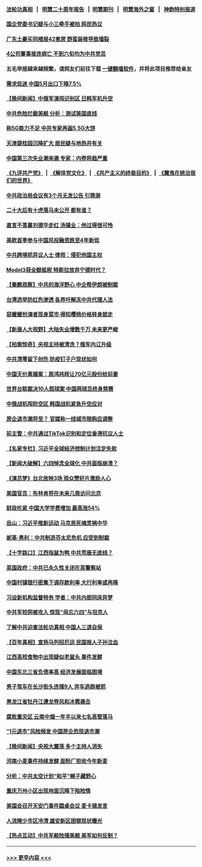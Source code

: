 #### [法轮功真相](https://github.com/gfw-breaker/truth/blob/master/README.md?t=0) &nbsp;&nbsp;|&nbsp;&nbsp; [明慧二十周年报告](https://github.com/gfw-breaker/mh-reports/blob/master/README.md?t=0) &nbsp;&nbsp;|&nbsp;&nbsp;[明慧期刊](https://github.com/gfw-breaker/mh-qikan) &nbsp;&nbsp;|&nbsp;&nbsp; [明慧海外之窗](https://github.com/gfw-breaker/mh-news/blob/master/README.md?t=0) &nbsp;&nbsp;|&nbsp;&nbsp; [神韵特别报道](https://github.com/gfw-breaker/mh-news/blob/master/shenyun.md?t=0)
#### [国企党委书记疑与小三牵手被拍 网民热议](../pages/nsc413/n14011615.md?t=06071843) 
#### [广东土豪买同楼层42套房 野蛮装修导致墙裂](../pages/nsc413/n14011548.md?t=06071843) 
#### [4公司董事接连病亡 不到六旬均为中共党员](../pages/nsc413/n14010706.md?t=06071843) 
#### 五毛举报越来越频繁，请网友们前往下载 [一键翻墙软件](https://github.com/gfw-breaker/ssr-accounts)，并将此项目推荐给亲友
#### [需求低迷 中国5月出口下降7.5%](../pages/nsc413/n14011567.md?t=06071843) 
#### [【晚间新闻】中俄军演闯识别区 日韩军机升空](../pages/nsc413/n14011561.md?t=06071843) 
#### [中共危险拦截美舰 分析：测试美国底线](../pages/nsc413/n14010646.md?t=06071843) 
#### [称5G能力不足 中共专家再画5.5G大饼](../pages/nsc413/n14011403.md?t=06071843) 
#### [天津碧桂园沉降扩大 居民疑与地热井有关](../pages/nsc413/n14011474.md?t=06071843) 
#### [中国第三次失业潮来袭 专家：内卷将趋严重](../pages/nsc413/n14011445.md?t=06071843) 
#### [《九评共产党》](https://github.com/begood0513/9ping.md/blob/master/README.md) &nbsp;|&nbsp; [《解体党文化》](../../../../jtdwh.md/blob/master/README.md)  &nbsp;|&nbsp; [《共产主义的终极目的》](../../../../gczydzjmd.md/blob/master/README.md) &nbsp;|&nbsp; [《魔鬼在统治我们的世界》](../../../../mgztzwmdsj.md/blob/master/README.md) 
#### [中共政治局会议有3个月无发公告 引猜测](../pages/nsc413/n14011472.md?t=06071843) 
#### [二十大后有十虎落马未公开 都有谁？](../pages/nsc413/n14011401.md?t=06071843) 
#### [直言不羡慕刘德华走红 汤镇业：他过得很可怜](../pages/nsc413/n14011303.md?t=06071843) 
#### [美欧首季参与中国风投融资跌至4年新低](../pages/nsc413/n14011291.md?t=06071843) 
#### [中共跨境抓异议人士 律师：侵犯他国主权](../pages/nsc413/n14011296.md?t=06071843) 
#### [Model3获全额抵税 特斯拉放弃宁德时代？](../pages/nsc413/n14011278.md?t=06071843) 
#### [【秦鹏观察】中共的海洋野心 中企帮伊朗被制裁](../pages/nsc413/n14011282.md?t=06071843) 
#### [台湾选举防红色渗透 各界吁解冻中共代理人法](../pages/nsc413/n14011142.md?t=06071843) 
#### [容嬷嬷扮演者现身菜市 得知樱桃价格转身就走](../pages/nsc413/n14011285.md?t=06071843) 
#### [【新唐人大视野】大陆失业增数千万 未来更严峻](../pages/nsc413/n14011270.md?t=06071843) 
#### [【拍案惊奇】央视主持被清洗？俄军内讧升级](../pages/nsc413/n14011239.md?t=06071843) 
#### [中共清零留下创伤 防疫钉子户现状如何](../pages/nsc413/n14011233.md?t=06071843) 
#### [中国天价离婚案：周鸿祎转让70亿元股份给前妻](../pages/nsc413/n14011256.md?t=06071843) 
#### [世界台联裁决10人假球案 中国两球员终身禁赛](../pages/nsc413/n14011243.md?t=06071843) 
#### [中俄战机闯防空区 韩国战机紧急升空应对](../pages/nsc413/n14011109.md?t=06071843) 
#### [房企退市潮将至？ 官媒称一线城市限购应调整](../pages/nsc413/n14010607.md?t=06071843) 
#### [前主管：中共通过TikTok识别和定位香港抗议人士](../pages/nsc413/n14011241.md?t=06071843) 
#### [【名家专栏】习近平全球经济控制计划注定失败](../pages/nsc413/n14011053.md?t=06071843) 
#### [【新闻大破解】六四悼念全球化 中共面临崩溃？](../pages/nsc413/n14011236.md?t=06071843) 
#### [《演员梦》台北放映3场 观众赞好片激励人心](../pages/nsc413/n14010428.md?t=06071843) 
#### [美国官员：布林肯将在未来几周访问北京](../pages/nsc413/n14011190.md?t=06071843) 
#### [财政吃紧 中国大学学费增加 最高涨54%](../pages/nsc413/n14011017.md?t=06071843) 
#### [岳山：习近平推新运动 马克思死魂灵祸中华](../pages/nsc413/n14011116.md?t=06071843) 
#### [妮基‧黑利：中共制造芬太尼危机 应受到制裁](../pages/nsc413/n14011167.md?t=06071843) 
#### [【十字路口】江西指鼠为鸭 中共荒唐无底线？](../pages/nsc413/n14011078.md?t=06071843) 
#### [英国政府：中共已永久性关闭在英警察站](../pages/nsc413/n14011149.md?t=06071843) 
#### [中国村镇银行密集下调存款利率 大行利率或再降](../pages/nsc413/n14011016.md?t=06071843) 
#### [习设新机构监督特务 学者：中共内部同床异梦](../pages/nsc413/n14011057.md?t=06071843) 
#### [中共军校网被攻入 惊现“毋忘六四”与坦克人](../pages/nsc413/n14011018.md?t=06071843) 
#### [了解中共迫害法轮功真相 中国人三退自保](../pages/nsc413/n14003140.md?t=06071843) 
#### [【百年真相】宣扬马列招厄运 民国报人子孙泣血](../pages/nsc413/n14010453.md?t=06071843) 
#### [江西高校食物中出现疑似老鼠头 事件发酵](../pages/nsc413/n14010962.md?t=06071843) 
#### [中国东北三省负债率高 经济发展面临困境](../pages/nsc413/n14010905.md?t=06071843) 
#### [男子驾车在长沙街头连撞9人 弃车逃跑被抓](../pages/nsc413/n14010995.md?t=06071843) 
#### [黑龙江省牡丹江遭龙卷风和冰雹袭击](../pages/nsc413/n14010909.md?t=06071843) 
#### [腐败重灾区 云南中烟一年半以来七名高管落马](../pages/nsc413/n14010948.md?t=06071843) 
#### [“1元退市”风险频发 中国房企恐现退市潮](../pages/nsc413/n14010945.md?t=06071843) 
#### [【晚间新闻】央视大震荡 多个主持人消失](../pages/nsc413/n14010916.md?t=06071843) 
#### [河南小麦事件持续发酵 面粉厂拒收今年新麦](../pages/nsc413/n14010774.md?t=06071843) 
#### [分析：中共太空计划“和平”幌子藏野心](../pages/nsc413/n14009986.md?t=06071843) 
#### [重庆万州小区出现地面沉降下陷险情](../pages/nsc413/n14010807.md?t=06071843) 
#### [美国会召开天安门事件圆桌会议 麦卡锡发言](../pages/nsc413/n14010697.md?t=06071843) 
#### [人流稀少市区冷清 雄安新区困顿现状曝光](../pages/nsc413/n14010752.md?t=06071843) 
#### [【热点互动】中共军舰险撞美舰 美军如何反制？](../pages/nsc413/n14010627.md?t=06071843) 

----
#### [ >>> 更早内容 <<< ](../indexes/nsc413-earlier.md)
